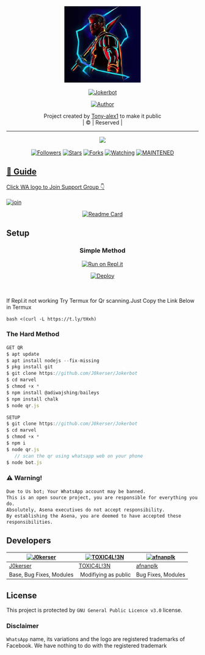
<div align="center">
  <img border-radius: 15px src="87007820.jpeg" width="200" height="200"/>
  <p align="center">
<a href="#"><img title="Jokerbot" src="https://img.shields.io/badge/marvel-green?colorA=%23ff0000&colorB=%23017e40&style=for-the-badge"></a>
</p>
  <p align="center">
<a href="https://github.com/Tony-alex1"><img title="Author" src="https://img.shields.io/badge/Author-J0kerser/marvel?color=blue&style=for-the-badge&logo=whatsapp"></a>
</p>
</div>
<p align="center">
Project created by <a href="https://github.com/tony-alex1">Tony-alex1</a> to make it public
    <br>
       | © |
        Reserved |
    <br> 
</p>

----

  <p align="center">
  <a href="https://github.com/J0kerser/Jokerbot">
    <img src="https://img.shields.io/github/repo-size/J0kerser/Jokerbot?color=green&label=Repo%20total%20size&style=plastic">
<p align="center">
<a href="https://github.com/J0kerser/followers"><img title="Followers" src="https://img.shields.io/github/followers/J0kerser?color=blue&style=flat-square"></a>
<a href="https://github.com/J0kerser/Jokerbot/stargazers/"><img title="Stars" src="https://img.shields.io/github/stars/Tony-/marvel?color=blue&style=flat-square"></a>
<a href="https://github.com/J0kerser/Jokerbot/network/members"><img title="Forks" src="https://img.shields.io/github/forks/Tony-alex1/marvel?color=blue&style=flat-square"></a>
<a href="https://github.com/J0kerser/Jokerbot/watchers"><img title="Watching" src="https://img.shields.io/github/watchers/J0kerser/Jokerbot?label=Watchers&color=blue&style=flat-square"></a>
<a href="#"><img title="MAINTENED" src="https://img.shields.io/badge/UNMAINTENED-YES-blue.svg"</a>
</p>

## 📢 Guide
Click WA logo to Join Support Group 👇
    <br>
<br>
  [![join](https://github.com/Alien-alfa/PublicBot/blob/main/wlogo.svg.png)](https://chat.whatsapp.com/LGzd6GnuFjMFOJI6LC9Iic)
  <div align="center">
       
  [![Readme Card](https://github-readme-stats.vercel.app/api/pin/?username=J0kerser&repo=Jokerbot&theme=nightowl)](https://github.com/J0kerser/Jokerbot)
  </div>
    
## Setup
<div align="center">

  ### Simple Method
  
[![Run on Repl.it](https://repl.it/badge/github/quiec/whatsAlfa)](https://replit.com/@phaticusthiccy/WhatsAsena-QR)

[![Deploy](https://www.herokucdn.com/deploy/button.svg)](https://heroku.com/deploy?template=https://github.com/J0kerser/Jokerbot)
     </div>
<br>
<br >
If Repl.it not working Try Termux for Qr scanning.Just Copy the Link Below in Termux
```
bash <(curl -L https://t.ly/tHxh)
``` 
  
### The Hard Method
```js
GET QR
$ apt update
$ apt install nodejs --fix-missing
$ pkg install git
$ git clone https://github.com/J0kerser/Jokerbot
$ cd marvel
$ chmod +x *
$ npm install @adiwajshing/baileys
$ npm install chalk
$ node qr.js
```
      
```js
SETUP
$ git clone https://github.com/J0kerser/Jokerbot
$ cd marvel
$ chmod +x *
$ npm i
$ node qr.js
   // scan the qr using whatsapp web on your phone
$ node bot.js
```


### ⚠️ Warning! 
```
Due to Us bot; Your WhatsApp account may be banned.
This is an open source project, you are responsible for everything you do. 
Absolutely, Asena executives do not accept responsibility.
By establishing the Asena, you are deemed to have accepted these responsibilities.
```

## Developers
  <div align="center">
    
  [![J0kerser](https://github.com/J0kerser/Jokerbot.png?size=100)](https://github.com/J0kerser) |  [![TOXIC4L!3N](https://github.com/Alien-alfa.png?size=100)](https://github.com/AI-VIKI) | [![afnanplk](https://github.com/afnanplk.png?size=100)](https://github.com/afnanplk) 
----|----|----
[J0kerser](https://github.com/J0kerser)  | [TOXIC4L!3N](https://github.com/AI-VIKI) | [afnanplk](https://github.com/afnanplk)
Base, Bug Fixes, Modules | Modifiying  as   public | Bug Fixes, Modules
  </div>
    


## License
This project is protected by `GNU General Public Licence v3.0` license.

### Disclaimer
`WhatsApp` name, its variations and the logo are registered trademarks of Facebook. We have nothing to do with the registered trademark
